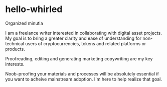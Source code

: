 # hello-whirled
Organized minutia

I am a freelance writer interested in collaborating with digital asset projects. My goal is to bring a greater clarity and ease of understanding for non-technical users of cryptocurrencies, tokens and related platforms or products. 

Proofreading, editing and generating marketing copywriting are my key interests.

Noob-proofing your materials and processes will be absolutely essential if you want to acheive mainstream adoption. I'm here to help realize that goal.
